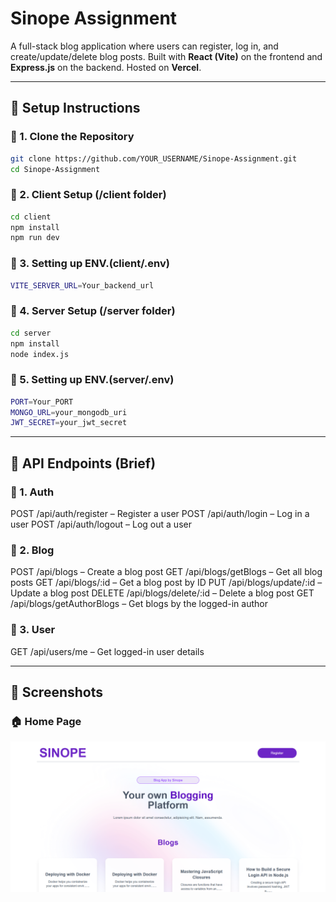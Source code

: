 # Sinope Assignment

A full-stack blog application where users can register, log in, and create/update/delete blog posts. Built with **React (Vite)** on the frontend and **Express.js** on the backend. Hosted on **Vercel**.

---

## 🔧 Setup Instructions

### 📁 1. Clone the Repository

```bash
git clone https://github.com/YOUR_USERNAME/Sinope-Assignment.git
cd Sinope-Assignment
```
### 📁 2. Client Setup (/client folder)

```bash
cd client
npm install
npm run dev
```

### 📁 3. Setting up ENV.(client/.env)

```bash
VITE_SERVER_URL=Your_backend_url

```

### 📁 4. Server Setup (/server folder)

```bash
cd server
npm install
node index.js
```

### 📁 5. Setting up ENV.(server/.env)

```bash
PORT=Your_PORT
MONGO_URL=your_mongodb_uri
JWT_SECRET=your_jwt_secret

```

---

## 📡 API Endpoints (Brief)

### 📁 1. Auth

POST /api/auth/register – Register a user
POST /api/auth/login – Log in a user
POST /api/auth/logout – Log out a user


### 📁 2. Blog

POST /api/blogs – Create a blog post
GET /api/blogs/getBlogs – Get all blog posts
GET /api/blogs/:id – Get a blog post by ID
PUT /api/blogs/update/:id – Update a blog post
DELETE /api/blogs/delete/:id – Delete a blog post
GET /api/blogs/getAuthorBlogs – Get blogs by the logged-in author

### 📁 3. User

GET /api/users/me – Get logged-in user details

---


## 📸 Screenshots

### 🏠 Home Page
![Home Page](./assets/screenshots/Home.png)
